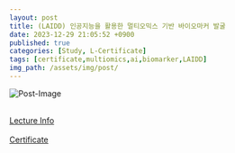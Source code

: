 ```yaml
---
layout: post
title: (LAIDD) 인공지능을 활용한 멀티오믹스 기반 바이오마커 발굴
date: 2023-12-29 21:05:52 +0900
published: true
categories: [Study, L-Certificate]
tags: [certificate,multiomics,ai,biomarker,LAIDD]
img_path: /assets/img/post/
---
```


![Post-Image](CERTIFICATE-biomarker_prediction_with_ai.png)
<br><br>

[Lecture Info](https://www.laidd.org/local/ubonline/view.php?id=209&group=1&returnurl=aHR0cHM6Ly93d3cubGFpZGQub3JnL2xvY2FsL3Vib25saW5lL2luZGV4LnBocD9vcmRlcnR5cGU9cmNfZCZncm91cD0xJmtleXdvcmQ9JUVDJTlEJUI4JUVBJUIzJUI1JUVDJUE3JTgwJUVCJThBJUE1JUVDJTlEJTg0KyVFRCU5OSU5QyVFQyU5QSVBOSVFRCU5NSU5QyslRUIlQTklODAlRUQlOEIlQjAlRUMlOTglQTQlRUIlQUYlQjklRUMlOEElQTQrJUVBJUI4JUIwJUVCJUIwJTk4KyVFQiVCMCU5NCVFQyU5RCVCNCVFQyU5OCVBNCVFQiVBNyU4OCVFQyVCQiVBNCslRUIlQjAlOUMlRUElQjUlQjQmZW5yb2xfc3RhcnQ9JmVucm9sX2VuZD0mc3R1ZHlfc3RhcnQ9JnN0dWR5X2VuZD0mcmVjb21tZW5kLW9ub2ZmPTA=)
<br><br>
[Certificate](https://www.laidd.org/local/ubonline/view.php?id=209&group=1&returnurl=aHR0cHM6Ly93d3cubGFpZGQub3JnL2xvY2FsL3Vib25saW5lL2luZGV4LnBocD9vcmRlcnR5cGU9cmNfZCZncm91cD0xJmtleXdvcmQ9JUVDJTlEJUI4JUVBJUIzJUI1JUVDJUE3JTgwJUVCJThBJUE1JUVDJTlEJTg0KyVFRCU5OSU5QyVFQyU5QSVBOSVFRCU5NSU5QyslRUIlQTklODAlRUQlOEIlQjAlRUMlOTglQTQlRUIlQUYlQjklRUMlOEElQTQrJUVBJUI4JUIwJUVCJUIwJTk4KyVFQiVCMCU5NCVFQyU5RCVCNCVFQyU5OCVBNCVFQiVBNyU4OCVFQyVCQiVBNCslRUIlQjAlOUMlRUElQjUlQjQmZW5yb2xfc3RhcnQ9JmVucm9sX2VuZD0mc3R1ZHlfc3RhcnQ9JnN0dWR5X2VuZD0mcmVjb21tZW5kLW9ub2ZmPTA=)